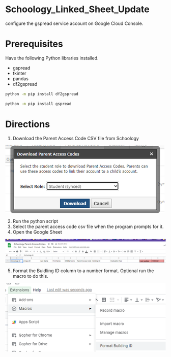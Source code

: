# Schoology_Linked_Sheet_Update


configure the gspread service account on Google Cloud Console.

<H1>Prerequisites</h1>
Have the following Python libraries installed.
<ul><li>gspread</li>
<li>tkinter</li>
<li>pandas</li>

<li>df2gspread</li></ul>

  ```sh
  python -m pip install df2gspread
  ```
  ```sh
  python -m pip install gspread
  ```
 <H1>Directions</h1>
 
 1) Download the Parent Access Code CSV file from Schoology
 
 ![](https://github.com/aaronzech/images/blob/main/Screenshot_241.png)
 
 2) Run the python script
 3) Select the parent access code csv file when the program prompts for it.
 4) Open the Google Sheet
 
 ![](https://github.com/aaronzech/images/blob/main/Screenshot_242.png)

 5) Format the Buidling ID column to a number format. Optional run the macro to do this.
 
 ![](https://github.com/aaronzech/images/blob/main/Screenshot_243.png)
